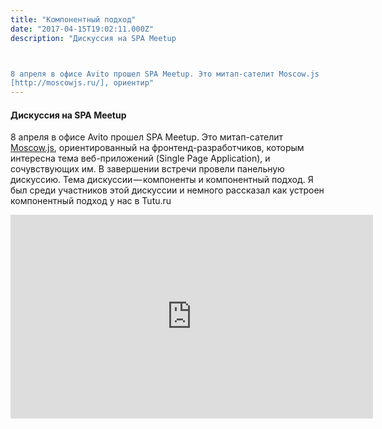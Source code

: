 ```yaml
---
title: "Компонентный подход"
date: "2017-04-15T19:02:11.000Z"
description: "Дискуссия на SPA Meetup



8 апреля в офисе Avito прошел SPA Meetup. Это митап-сателит Moscow.js
[http://moscowjs.ru/], ориентир"
---
```


<h4>Дискуссия на SPA Meetup</h4>

<p>8 апреля в офисе Avito прошел SPA Meetup. Это митап-сателит <a href="http://moscowjs.ru/" target="_blank" rel="noopener noreferrer">Moscow.js</a>, ориентированный на фронтенд-разработчиков, которым интересна тема веб-приложений (Single Page Application), и сочувствующих им. В завершении встречи провели панельную дискуссию. Тема дискуссии — компоненты и компонентный подход. Я был среди участников этой дискуссии и немного рассказал как устроен компонентный подход у нас в Tutu.ru</p>
<p><iframe title="Дискуссия - Организация системы компонент" width="580" height="326" src="https://www.youtube.com/embed/h23HbKaUbaU?feature=oembed" frameborder="0" allow="accelerometer; autoplay; encrypted-media; gyroscope; picture-in-picture" allowfullscreen></iframe></p>


